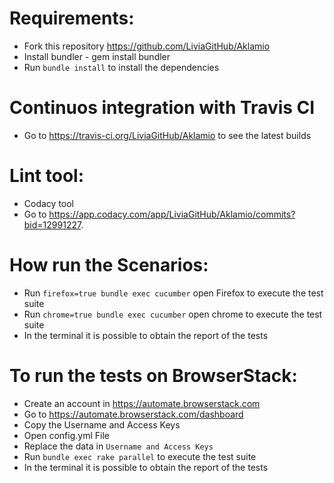 # Requirements:

* Fork this repository https://github.com/LiviaGitHub/Aklamio
* Install bundler - gem install bundler
* Run `bundle install` to install the dependencies

# Continuos integration with Travis CI

* Go to https://travis-ci.org/LiviaGitHub/Aklamio to see the latest builds

# Lint tool:

* Codacy tool
* Go to https://app.codacy.com/app/LiviaGitHub/Aklamio/commits?bid=12991227.

# How run the Scenarios:

* Run `firefox=true bundle exec cucumber` open Firefox to execute the test suite
* Run `chrome=true bundle exec cucumber` open chrome to execute the test suite
* In the terminal it is possible to obtain the report of the tests

# To run the tests on BrowserStack:

* Create an account in https://automate.browserstack.com
* Go to https://automate.browserstack.com/dashboard
* Copy the Username and Access Keys
* Open config.yml File
* Replace the data in `Username and Access Keys`   
* Run `bundle exec rake parallel` to execute the test suite
* In the terminal it is possible to obtain the report of the tests
